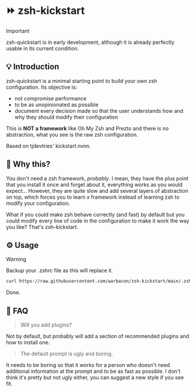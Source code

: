 # ⏩ zsh-kickstart

> [!IMPORTANT]
> zsh-quickstart is in early development, although it is already perfectly
> usable in its current condition.

## 💡 Introduction

zsh-quickstart is a minimal starting point to build your own zsh configuration.
Its objective is:

- not compromise performance
- to be as unopinionated as possible
- document every decision made so that the user understands how and why
they should modify their configuration

This is **NOT a framework** like Oh My Zsh and Prezto and there is no abstraction,
what you see is the raw zsh configuration.

Based on tjdevtries' kickstart.nvim.

## 🤔 Why this?

You don't need a zsh framework, *probably*. I mean, they have the plus point
that you install it once and forget about it, everything works as you would
expect... However, they are quite slow and add several layers of abstraction
on top, which forces you to learn *x* framework instead of learning zsh to
modify your configuration.

What if you could make zsh behave correctly (and fast) by default but you could
modify every line of code in the configuration to make it work the way you
like? That's zsh-kickstart.

## ⚙️ Usage

> [!WARNING]
> Backup your .zshrc file as this will replace it.

```sh
curl https://raw.githubusercontent.com/warbacon/zsh-kickstart/main/.zshrc > "$HOME/.zshrc"
```

Done.

## 🧻 FAQ

> Will you add plugins?

Not by default, but probably will add a section of recommended plugins and
how to install one.

> The default prompt is ugly and boring.

It needs to be boring so that it works for a person who doesn't need
additional information at the prompt and to be as fast as possible. I don't
think it's pretty but not ugly either, you can suggest a new style if you see
fit.
